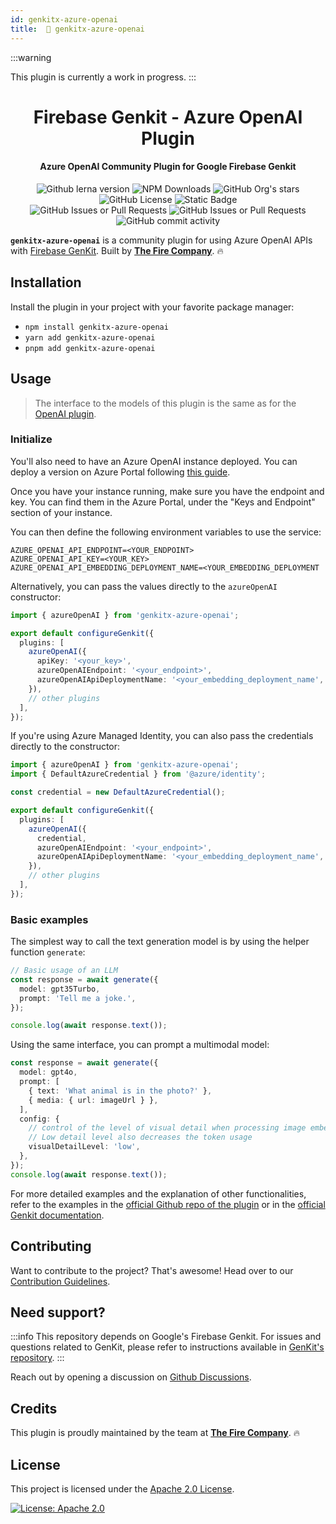 ```yaml
---
id: genkitx-azure-openai
title:  🚧 genkitx-azure-openai
---
```


:::warning

This plugin is currently a work in progress.
:::

<h1 align="center">
   Firebase Genkit - Azure OpenAI Plugin
</h1>

<h4 align="center">Azure OpenAI Community Plugin for Google Firebase Genkit</h4>

<div align="center">
   <img alt="Github lerna version" src="https://img.shields.io/github/lerna-json/v/TheFireCo/genkit-plugins?label=version"/>
   <img alt="NPM Downloads" src="https://img.shields.io/npm/dw/genkitx-azure-openai"/>
   <img alt="GitHub Org's stars" src="https://img.shields.io/github/stars/TheFireCo?style=social"/>
   <img alt="GitHub License" src="https://img.shields.io/github/license/TheFireCo/genkit-plugins"/>
   <img alt="Static Badge" src="https://img.shields.io/badge/yes-a?label=maintained"/>
</div>

<div align="center">
   <img alt="GitHub Issues or Pull Requests" src="https://img.shields.io/github/issues/TheFireCo/genkit-plugins?color=blue"/>
   <img alt="GitHub Issues or Pull Requests" src="https://img.shields.io/github/issues-pr/TheFireCo/genkit-plugins?color=blue"/>
   <img alt="GitHub commit activity" src="https://img.shields.io/github/commit-activity/m/TheFireCo/genkit-plugins"/>
</div>

**`genkitx-azure-openai`** is a community plugin for using Azure OpenAI APIs with
[Firebase GenKit](https://github.com/firebase/genkit). Built by [**The Fire Company**](https://github.com/TheFireCo). 🔥

## Installation

Install the plugin in your project with your favorite package manager:

- `npm install genkitx-azure-openai`
- `yarn add genkitx-azure-openai`
- `pnpm add genkitx-azure-openai`

## Usage

> The interface to the models of this plugin is the same as for the [OpenAI plugin](../openai/).

### Initialize

You'll also need to have an Azure OpenAI instance deployed. You can deploy a version on Azure Portal following [this guide](https://learn.microsoft.com/azure/ai-services/openai/how-to/create-resource?pivots=web-portal).

Once you have your instance running, make sure you have the endpoint and key. You can find them in the Azure Portal, under the "Keys and Endpoint" section of your instance.

You can then define the following environment variables to use the service:

```
AZURE_OPENAI_API_ENDPOINT=<YOUR_ENDPOINT>
AZURE_OPENAI_API_KEY=<YOUR_KEY>
AZURE_OPENAI_API_EMBEDDING_DEPLOYMENT_NAME=<YOUR_EMBEDDING_DEPLOYMENT
```

Alternatively, you can pass the values directly to the `azureOpenAI` constructor:

```typescript
import { azureOpenAI } from 'genkitx-azure-openai';

export default configureGenkit({
  plugins: [
    azureOpenAI({
      apiKey: '<your_key>',
      azureOpenAIEndpoint: '<your_endpoint>',
      azureOpenAIApiDeploymentName: '<your_embedding_deployment_name',
    }),
    // other plugins
  ],
});
```

If you're using Azure Managed Identity, you can also pass the credentials directly to the constructor:

```typescript
import { azureOpenAI } from 'genkitx-azure-openai';
import { DefaultAzureCredential } from '@azure/identity';

const credential = new DefaultAzureCredential();

export default configureGenkit({
  plugins: [
    azureOpenAI({
      credential,
      azureOpenAIEndpoint: '<your_endpoint>',
      azureOpenAIApiDeploymentName: '<your_embedding_deployment_name',
    }),
    // other plugins
  ],
});
```

### Basic examples

The simplest way to call the text generation model is by using the helper function `generate`:

```typescript
// Basic usage of an LLM
const response = await generate({
  model: gpt35Turbo,
  prompt: 'Tell me a joke.',
});

console.log(await response.text());
```

Using the same interface, you can prompt a multimodal model:

```typescript
const response = await generate({
  model: gpt4o,
  prompt: [
    { text: 'What animal is in the photo?' },
    { media: { url: imageUrl } },
  ],
  config: {
    // control of the level of visual detail when processing image embeddings
    // Low detail level also decreases the token usage
    visualDetailLevel: 'low',
  },
});
console.log(await response.text());
```

For more detailed examples and the explanation of other functionalities, refer to the examples in the [official Github repo of the plugin](https://github.com/TheFireCo/genkit-plugins/blob/main/examples/README.md) or in the [official Genkit documentation](https://firebase.google.com/docs/genkit/get-started).

## Contributing

Want to contribute to the project? That's awesome! Head over to our [Contribution Guidelines](https://github.com/TheFireCo/genkit-plugins/blob/main/CONTRIBUTING.md).

## Need support?

:::info
This repository depends on Google's Firebase Genkit. For issues and questions related to GenKit, please refer to instructions available in [GenKit's repository](https://github.com/firebase/genkit).
:::

Reach out by opening a discussion on [Github Discussions](https://github.com/TheFireCo/genkit-plugins/discussions).

## Credits

This plugin is proudly maintained by the team at [**The Fire Company**](https://github.com/TheFireCo). 🔥

## License

This project is licensed under the [Apache 2.0 License](https://github.com/TheFireCo/genkit-plugins/blob/main/LICENSE).

[![License: Apache 2.0](https://img.shields.io/badge/License-Apache%202%2E0-lightgrey.svg)](https://github.com/TheFireCo/genkit-plugins/blob/main/LICENSE)
